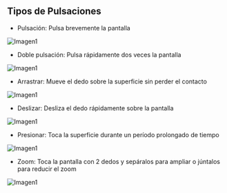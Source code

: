 ## Tipos de Pulsaciones

* Pulsación: Pulsa brevemente la pantalla

![Imagen1](http://static.energysistem.com/images/manuals/39530/535569b2b5b35.jpg)

* Doble pulsación: Pulsa rápidamente dos veces la pantalla

![Imagen1](http://static.energysistem.com/images/manuals/39530/535569bdd9805.jpg)

* Arrastrar: Mueve el dedo sobre la superficie sin perder el contacto

![Imagen1](http://static.energysistem.com/images/manuals/39530/535569cfdb51d.jpg)

* Deslizar: Desliza el dedo rápidamente sobre la pantalla

![Imagen1](http://static.energysistem.com/images/manuals/39530/53556aaed15c2.jpg)

* Presionar: Toca la superficie durante un período prolongado de tiempo

![Imagen1](http://static.energysistem.com/images/manuals/39530/53556aedbd1e1.jpg)

* Zoom: Toca la pantalla con 2 dedos y sepáralos para ampliar o júntalos para reducir el zoom

![Imagen1](http://static.energysistem.com/images/manuals/39530/53556afc48900.jpg)

